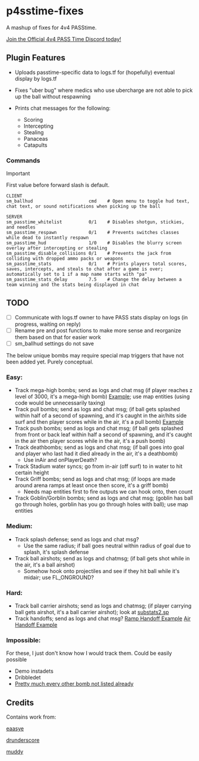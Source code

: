 # p4sstime-fixes

A mashup of fixes for 4v4 PASStime.

[Join the Official 4v4 PASS Time Discord today!](https://discord.com/invite/Vrk3Etg)

## Plugin Features

- Uploads passtime-specific data to logs.tf for (hopefully) eventual display by logs.tf

- Fixes "uber bug" where medics who use ubercharge are not able to pick up the ball without respawning

- Prints chat messages for the following:
	- Scoring
	- Intercepting
	- Stealing
	- Panaceas
	- Catapults

### Commands

> [!IMPORTANT]
> First value before forward slash is default.

```
CLIENT
sm_ballhud                     cmd    # Open menu to toggle hud text, chat text, or sound notifications when picking up the ball

SERVER
sm_passtime_whitelist          0/1    # Disables shotgun, stickies, and needles
sm_passtime_respawn            0/1    # Prevents switches classes while dead to instantly respawn
sm_passtime_hud                1/0    # Disables the blurry screen overlay after intercepting or stealing
sm_passtime_disable_collisions 0/1    # Prevents the jack from colliding with dropped ammo packs or weapons
sm_passtime_stats              0/1    # Prints players total scores, saves, intercepts, and steals to chat after a game is over; automatically set to 1 if a map name starts with "pa"
sm_passtime_stats_delay        7.5    # Change the delay between a team winning and the stats being displayed in chat
```

## TODO

- [ ] Communicate with logs.tf owner to have PASS stats display on logs (in progress, waiting on reply)
- [ ] Rename pre and post functions to make more sense and reorganize them based on that for easier work
- [ ] sm_ballhud settings do not save

The below unique bombs may require special map triggers that have not been added yet. Purely conceptual.

### Easy:
- Track mega-high bombs; send as logs and chat msg (if player reaches z level of 3000, it's a mega-high bomb) [Example](https://www.youtube.com/watch?v=WWJ2iuPBGTM); use map entities (using code would be unnecessarily taxing)
- Track pull bombs; send as logs and chat msg; (if ball gets splashed within half of a second of spawning, and it's caught in the air/hits side surf and then player scores while in the air, it's a pull bomb) [Example](https://youtu.be/2CgDMvSvXAc?t=228)
- Track push bombs; send as logs and chat msg; (if ball gets splashed from front or back leaf within half a second of spawning, and it's caught in the air then player scores while in the air, it's a push bomb)
- Track deathbombs; send as logs and chat msg; (if ball goes into goal and player who last had it died already in the air, it's a deathbomb)
	- Use inAir and onPlayerDeath?
- Track Stadium water syncs; go from in-air (off surf) to in water to hit certain height
- Track Griff bombs; send as logs and chat msg; (if loops are made around arena ramps at least once then score, it's a griff bomb)
  	- Needs map entities first to fire outputs we can hook onto, then count
- Track Goblin/Gorblin bombs; send as logs and chat msg; (goblin has ball go through holes, gorblin has you go through holes with ball); use map entities

### Medium:
- Track splash defense; send as logs and chat msg?
	- Use the same radius; if ball goes neutral within radius of goal due to splash, it's splash defense
- Track ball airshots; send as logs and chatmsg; (if ball gets shot while in the air, it's a ball airshot)
  	- Somehow hook onto projectiles and see if they hit ball while it's midair; use FL_ONGROUND?

### Hard:
- Track ball carrier airshots; send as logs and chatmsg; (if player carrying ball gets airshot, it's a ball carrier airshot); look at [substats2.sp](https://github.com/F2/F2s-sourcemod-plugins/blob/master/supstats2/supstats2.sp)
- Track handoffs; send as logs and chat msg? [Ramp Handoff Example](https://www.youtube.com/watch?v=vL9x8PUDE2Q) [Air Handoff Example](https://www.youtube.com/watch?v=x7fKfVuBEjc)

### Impossible:
For these, I just don't know how I would track them. Could be easily possible

- Demo instadets
- Dribbledet
- [Pretty much every other bomb not listed already](https://www.youtube.com/watch?v=TGivc75TSQI)

## Credits

Contains work from:

[eaasye](https://github.com/eaasye/passtime/tree/master/addons/sourcemod/plugins)

[drunderscore](https://github.com/drunderscore/SourcemodPlugins/blob/master/fix_uber_wearoff_condition.sp)

[muddy](https://github.com/SirBlockles/pass-tweaks/blob/main/passtweaks.sp)
